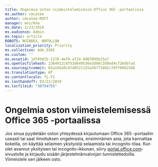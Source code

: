 ```yaml
---
title: Ongelmia oston viimeistelemisessä Office 365 -portaalissa
ms.author: cmcatee
author: cmcatee-MSFT
manager: mnirkhe
ms.date: 2/23/2018
ms.audience: Admin
ms.topic: article
ROBOTS: NOINDEX, NOFOLLOW
localization_priority: Priority
ms.collection: Adm_O365
ms.custom: ''
ms.assetid: 1df85825-1276-4ef9-af24-0907895b25a7
ms.openlocfilehash: 2364912c0753d649536e3d98c358ed4c726dbfad
ms.sourcegitcommit: 03a156a9c9740521155a30775492c7dff0982588
ms.translationtype: HT
ms.contentlocale: fi-FI
ms.lasthandoff: 03/22/2019
ms.locfileid: "30754755"
---
```

# <a name="trouble-completing-a-purchase-in-the-office-365-portal"></a>Ongelmia oston viimeistelemisessä Office 365 -portaalissa

Jos sinua pyydetään oston yhteydessä kirjautumaan Office 365 -portaaliin useasti tai saat ilmoituksen ongelmasta, ensimmäinen asia, jota kannattaa kokeilla, on käyttää selaimen yksityistä selaamista tai incognito-tilaa. Kun olet avannut yksityisen tai incognito-ikkunan, siirry [portal.office.com](https://portal.office.com)-sivustolle ja kirjaudu sisään järjestelmänvalvojan tunnistetiedoilla. Viimeistele sen jälkeen osto. 
  

